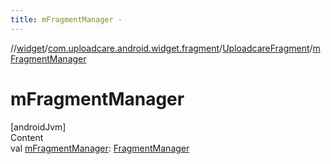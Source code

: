 ```yaml
---
title: mFragmentManager -
---
```

//[widget](../../index.md)/[com.uploadcare.android.widget.fragment](../index.md)/[UploadcareFragment](index.md)/[mFragmentManager](m-fragment-manager.md)



# mFragmentManager  
[androidJvm]  
Content  
val [mFragmentManager](m-fragment-manager.md): [FragmentManager](https://developer.android.com/reference/kotlin/androidx/fragment/app/FragmentManager.html)  



